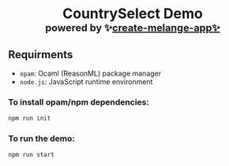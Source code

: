 <h1 align="center">
    CountrySelect Demo</br>
    <span style="font-size: 1.25rem">
        powered by 
        ✨<a href="https://github.com/dmmulroy/create-melange-app">create-melange-app✨</a>
    </span>
</h1>

## Requirments

- `opam`: Ocaml (ReasonML) package manager
- `node.js`: JavaScript runtime environment

### To install opam/npm dependencies:

```sh
npm run init

```

### To run the demo:

```sh
npm run start
```
